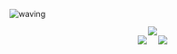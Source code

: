 ![waving](https://capsule-render.vercel.app/api?type=waving&height=200&text=Think%20different.&animation=fadeIn&fontAlign=73&fontAlignY=40&fontSize=60&color=gradient)

<div align="center">
  <img src="https://github-profile-summary-cards.vercel.app/api/cards/profile-details?username=smz-exe&count_private=true&theme=transparent"/>
</div>
<div align="center" style="display: flex; justify-content: center; align-items: center; flex-wrap: nowrap; margin-bottom: 1rem;">
  <img src="https://github-profile-summary-cards.vercel.app/api/cards/repos-per-language?username=smz-exe&count_private=true&theme=transparent" style="margin-right: 10px;"/>
  <img src="https://github-profile-summary-cards.vercel.app/api/cards/productive-time?username=smz-exe&count_private=true&theme=transparent&utcOffset=+9.00" style="margin-left: 10px;"/>
</div>
